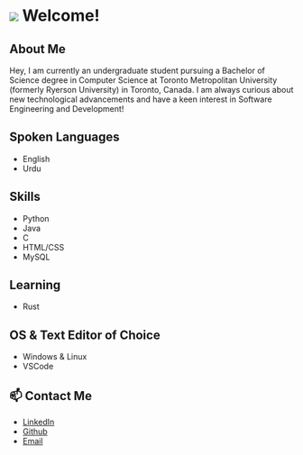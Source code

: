 # <img src="https://user-images.githubusercontent.com/12051517/117529638-9722bc00-afa6-11eb-916a-b9c3ed504f80.png"> Welcome!

## About Me
<p>
Hey, I am currently an undergraduate student pursuing a Bachelor of Science degree in Computer Science at Toronto Metropolitan University (formerly Ryerson University) in Toronto, Canada. I am always curious about new technological advancements and have a keen interest in Software Engineering and Development!
</p>

## Spoken Languages
* English
* Urdu

## Skills
* Python
* Java
* C
* HTML/CSS
* MySQL

## Learning
* Rust

## OS & Text Editor of Choice
* Windows & Linux
* VSCode

## 📫 Contact Me
* [LinkedIn](https://www.linkedin.com/in/mnabeelasim)
* [Github](https://github.com/Noobeel)
* [Email](mailto:nabeelasim0250@gmail.com)
